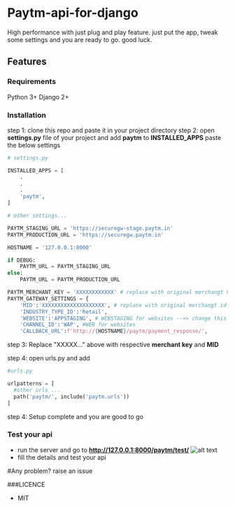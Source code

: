 # Paytm-api-for-django
High performance with just plug and play feature. just put the app, tweak some settings and you are ready to go. good luck.

## Features

### Requirements
Python 3+
Django 2+

### Installation
step 1: clone this repo and paste it in your project directory
step 2: open **settings.py** file of your project and add **paytm** to **INSTALLED_APPS** paste the below settings

```python
# settings.py

INSTALLED_APPS = [
    .
    .
    .
    'paytm',
]

# other settings...

PAYTM_STAGING_URL = 'https://securegw-stage.paytm.in'
PAYTM_PRODUCTION_URL = 'https://securegw.paytm.in'

HOSTNAME = '127.0.0.1:8000'

if DEBUG:
    PAYTM_URL = PAYTM_STAGING_URL
else:
    PAYTM_URL = PAYTM_PRODUCTION_URL

PAYTM_MERCHANT_KEY = 'XXXXXXXXXXXX' # replace with original merchangt key
PAYTM_GATEWAY_SETTINGS = {
    'MID':'XXXXXXXXXXXXXXXXXXXX', # replace with original merchangt id or MID
    'INDUSTRY_TYPE_ID':'Retail',
    'WEBSITE':'APPSTAGING', # WEBSTAGING for websites -->> change this with production variables
    'CHANNEL_ID':'WAP', #WEB for websites
    'CALLBACK_URL':f'http://{HOSTNAME}/paytm/payment_response/',
```
step 3: Replace "XXXXX..." above with respective **merchant key** and **MID**

step 4: open urls.py and add
```python
#urls.py

urlpatterns = [
  #other urls ...
  path('paytm/', include('paytm.urls'))
]
```

step 4: Setup complete and you are good to go

### Test your api

 - run the server and go to **http://127.0.0.1:8000/paytm/test/**
 ![alt text](https://drive.google.com/file/d/10fX_hlb5PDQTXrC0aPeNRWi32IGy_Kz9/view?usp=sharing)
 - fill the details and test your api
 
#Any problem? raise an issue

###LICENCE
 - MIT
